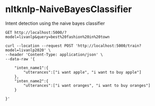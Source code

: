 # nltknlp-NaiveBayesClassifier
Intent detection  using the naive bayes classifier


```
GET http://localhost:5000/?model=livanlp&query=best%20fashion%20in%20town

curl --location --request POST 'http://localhost:5000/train?model=livanlp2020' \
--header 'Content-Type: application/json' \
--data-raw '{
	
	"inten_name1":{
		"utterances":["i want apple", "i want to buy apple"]
	},
	"inten_name2":{
		"utterances":["i want oranges", "i want to buy oranges"]
	}
	
}'
```

